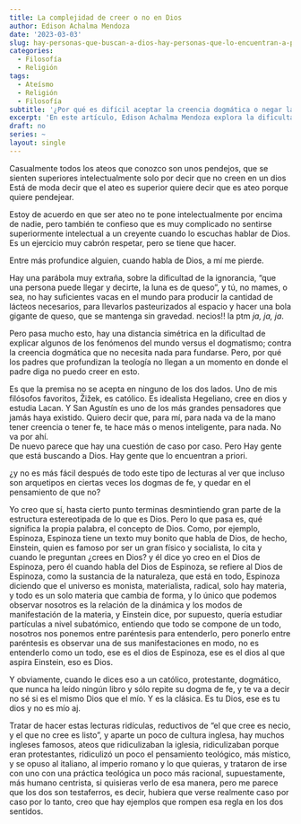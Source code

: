 ```yaml
---
title: La complejidad de creer o no en Dios
author: Edison Achalma Mendoza
date: '2023-03-03'
slug: hay-personas-que-buscan-a-dios-hay-personas-que-lo-encuentran-a-priori
categories:
  - Filosofía
  - Religión
tags:
  - Ateísmo
  - Religión
  - Filosofía
subtitle: '¿Por qué es difícil aceptar la creencia dogmática o negar la existencia de Dios?'
excerpt: 'En este artículo, Edison Achalma Mendoza explora la dificultad de aceptar la creencia dogmática en Dios y de negar su existencia. Achalma reflexiona sobre la complejidad de la teología y la filosofía detrás de las creencias religiosas, y cómo esta complejidad puede ser difícil de entender para aquellos que no tienen una formación teológica. También examina cómo algunos ateos pueden sentirse intelectualmente superiores simplemente por negar la existencia de Dios, mientras que algunos creyentes pueden ser dogmáticos en su fe sin profundizar en su comprensión teológica. A través de su análisis, Achalma concluye que la creencia en Dios no determina la inteligencia de una persona y que, en última instancia, cada caso debe ser examinado individualmente.'
draft: no
series: ~
layout: single
---
```


Casualmente todos los ateos que conozco son unos pendejos, que se sienten superiores intelectualmente solo por decir que no creen en un dios  
Está de moda decir que el ateo es superior quiere decir que es ateo porque quiere pendejear.

Estoy de acuerdo en que ser ateo no te pone intelectualmente por encima de nadie, pero también te confieso que es muy complicado no sentirse superiormente intelectual a un creyente cuando lo escuchas hablar de Dios. Es un ejercicio muy cabrón respetar, pero se tiene que hacer.

Entre más profundice alguien, cuando habla de Dios, a mí me pierde.

Hay una parábola muy extraña, sobre la dificultad de la ignorancia, “que una persona puede llegar y decirte, la luna es de queso”, y tú, no mames, o sea, no hay suficientes vacas en el mundo para producir la cantidad de lácteos necesarios, para llevarlos pasteurizados al espacio y hacer una bola gigante de queso, que se mantenga sin gravedad. necios!! la ptm _ja, ja, ja_.

Pero pasa mucho esto, hay una distancia simétrica en la dificultad de explicar algunos de los fenómenos del mundo versus el dogmatismo; contra la creencia dogmática que no necesita nada para fundarse. Pero, por qué los padres que profundizan la teología no llegan a un momento en donde el padre diga no puedo creer en esto.

Es que la premisa no se acepta en ninguno de los dos lados. Uno de mis filósofos favoritos, Žižek, es católico. Es idealista Hegeliano, cree en dios y estudia Lacan. Y San Agustín es uno de los más grandes pensadores que jamás haya existido. Quiero decir que, para mí, para nada va de la mano tener creencia o tener fe, te hace más o menos inteligente, para nada. No va por ahí.  
De nuevo parece que hay una cuestión de caso por caso. Pero Hay gente que está buscando a Dios. Hay gente que lo encuentran a priori.

¿y no es más fácil después de todo este tipo de lecturas al ver que incluso son arquetipos en ciertas veces los dogmas de fe, y quedar en el pensamiento de que no?

Yo creo que sí, hasta cierto punto terminas desmintiendo gran parte de la estructura estereotipada de lo que es Dios. Pero lo que pasa es, qué significa la propia palabra, el concepto de Dios. Como, por ejemplo, Espinoza, Espinoza tiene un texto muy bonito que habla de Dios, de hecho, Einstein, quien es famoso por ser un gran físico y socialista, lo cita y cuando le preguntan ¿crees en Dios? y él dice yo creo en el Dios de Espinoza, pero él cuando habla del Dios de Espinoza, se refiere al Dios de Espinoza, como la sustancia de la naturaleza, que está en todo, Espinoza diciendo que el universo es monista, materialista, radical, solo hay materia, y todo es un solo materia que cambia de forma, y lo único que podemos observar nosotros es la relación de la dinámica y los modos de manifestación de la materia, y Einstein dice, por supuesto, quería estudiar partículas a nivel subatómico, entiendo que todo se compone de un todo, nosotros nos ponemos entre paréntesis para entenderlo, pero ponerlo entre paréntesis es observar una de sus manifestaciones en modo, no es entenderlo como un todo, ese es el dios de Espinoza, ese es el dios al que aspira Einstein, eso es Dios.

Y obviamente, cuando le dices eso a un católico, protestante, dogmático, que nunca ha leído ningún libro y sólo repite su dogma de fe, y te va a decir no sé si es el mismo Dios que el mío. Y es la clásica. Es tu Dios, ese es tu dios y no es mío aj.

Tratar de hacer estas lecturas ridículas, reductivos de “el que cree es necio, y el que no cree es listo”, y aparte un poco de cultura inglesa, hay muchos ingleses famosos, ateos que ridiculizaban la iglesia, ridiculizaban porque eran protestantes, ridiculizó un poco el pensamiento teológico, más místico, y se opuso al italiano, al imperio romano y lo que quieras, y trataron de irse con uno con una práctica teológica un poco más racional, supuestamente, más humano centrista, si quisieras verlo de esa manera, pero me parece que los dos son testaferros, es decir, hubiera que verse realmente caso por caso por lo tanto, creo que hay ejemplos que rompen esa regla en los dos sentidos.

